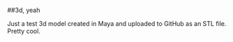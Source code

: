 ##3d, yeah

Just a test 3d model created in Maya and uploaded to GitHub as an STL file. Pretty cool.